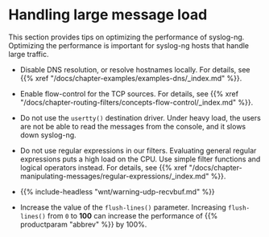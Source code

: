 ---
---
<!-- DISCLAIMER: This file is based on the syslog-ng Open Source Edition documentation https://github.com/balabit/syslog-ng-ose-guides/commit/2f4a52ee61d1ea9ad27cb4f3168b95408fddfdf2 and is used under the terms of The syslog-ng Open Source Edition Documentation License. The file has been modified by Axoflow. -->
# Handling large message load

This section provides tips on optimizing the performance of syslog-ng. Optimizing the performance is important for syslog-ng hosts that handle large traffic.

  - Disable DNS resolution, or resolve hostnames locally. For details, see {{% xref "/docs/chapter-examples/examples-dns/_index.md" %}}.

  - Enable flow-control for the TCP sources. For details, see {{% xref "/docs/chapter-routing-filters/concepts-flow-control/_index.md" %}}.

  - Do not use the `usertty()` destination driver. Under heavy load, the users are not be able to read the messages from the console, and it slows down syslog-ng.

  - Do not use regular expressions in our filters. Evaluating general regular expressions puts a high load on the CPU. Use simple filter functions and logical operators instead. For details, see {{% xref "/docs/chapter-manipulating-messages/regular-expressions/_index.md" %}}.

  - {{% include-headless "wnt/warning-udp-recvbuf.md" %}}

  - Increase the value of the `flush-lines()` parameter. Increasing `flush-lines()` from `0` to **100** can increase the performance of {{% productparam "abbrev" %}} by 100%.

